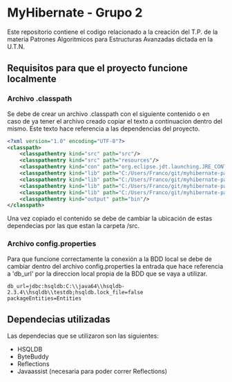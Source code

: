 # MyHibernate - Grupo 2

Este repositorio contiene el codigo relacionado a la creación del T.P. de la materia Patrones Algoritmicos para Estructuras Avanzadas dictada en la U.T.N.

## Requisitos para que el proyecto funcione localmente

### Archivo .classpath

Se debe de crear un archivo .classpath con el siguiente contenido o en caso de ya tener el archivo creado copiar el texto a continuacion dentro del mismo.
Este texto hace referencia a las dependencias del proyecto.

```xml
<?xml version="1.0" encoding="UTF-8"?>
<classpath>
	<classpathentry kind="src" path="src"/>
	<classpathentry kind="src" path="resources"/>
	<classpathentry kind="con" path="org.eclipse.jdt.launching.JRE_CONTAINER"/>
	<classpathentry kind="lib" path="C:/Users/Franco/git/myhibernate-patrones-grupo2/src/hsqldb_6114.jar"/>
	<classpathentry kind="lib" path="C:/Users/Franco/git/myhibernate-patrones-grupo2/src/byte-buddy-1.10.10.jar"/>
	<classpathentry kind="lib" path="C:/Users/Franco/git/myhibernate-patrones-grupo2/src/javassist-3.26.0-GA.jar"/>
	<classpathentry kind="lib" path="C:/Users/Franco/git/myhibernate-patrones-grupo2/src/reflections-0.9.12.jar"/>
	<classpathentry kind="output" path="bin"/>
</classpath>
```
Una vez copiado el contenido se debe de cambiar la ubicación de estas dependecias por las que estan la carpeta /src.

### Archivo config.properties

Para que funcione correctamente la conexión a la BDD local se debe de cambiar dentro del archivo config.properties la entrada que hace referencia a 'db_url' por la direccion local propia de la BDD que se vaya a utilizar.

```
db_url=jdbc:hsqldb:C:\\java64\\hsqldb-2.3.4\\hsqldb\\testdb;hsqldb.lock_file=false
packageEntities=Entities
```

## Dependecias utilizadas

Las dependecias que se utilizaron son las siguientes:
* HSQLDB
* ByteBuddy
* Reflections
* Javaassist (necesaria para poder correr Reflections)
